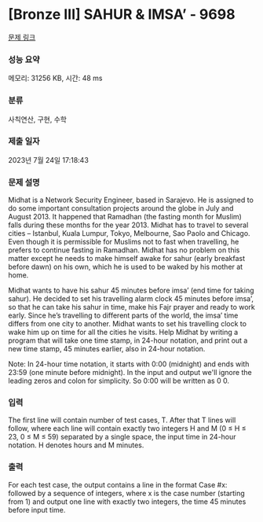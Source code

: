 # [Bronze III] SAHUR & IMSA’ - 9698 

[문제 링크](https://www.acmicpc.net/problem/9698) 

### 성능 요약

메모리: 31256 KB, 시간: 48 ms

### 분류

사칙연산, 구현, 수학

### 제출 일자

2023년 7월 24일 17:18:43

### 문제 설명

<p>Midhat is a Network Security Engineer, based in Sarajevo. He is assigned to do some important consultation projects around the globe in July and August 2013. It happened that Ramadhan (the fasting month for Muslim) falls during these months for the year 2013. Midhat has to travel to several cities – Istanbul, Kuala Lumpur, Tokyo, Melbourne, Sao Paolo and Chicago. Even though it is permissible for Muslims not to fast when travelling, he prefers to continue fasting in Ramadhan. Midhat has no problem on this matter except he needs to make himself awake for sahur (early breakfast before dawn) on his own, which he is used to be waked by his mother at home.</p>

<p>Midhat wants to have his sahur 45 minutes before imsa’ (end time for taking sahur). He decided to set his travelling alarm clock 45 minutes before imsa’, so that he can take his sahur in time, make his Fajr prayer and ready to work early. Since he’s travelling to different parts of the world, the imsa’ time differs from one city to another. Midhat wants to set his travelling clock to wake him up on time for all the cities he visits. Help Midhat by writing a program that will take one time stamp, in 24-hour notation, and print out a new time stamp, 45 minutes earlier, also in 24-hour notation.</p>

<p>Note: In 24-hour time notation, it starts with 0:00 (midnight) and ends with 23:59 (one minute before midnight). In the input and output we'll ignore the leading zeros and colon for simplicity. So 0:00 will be written as 0 0.</p>

### 입력 

 <p>The first line will contain number of test cases, T. After that T lines will follow, where each line will contain exactly two integers H and M (0 ≤ H ≤ 23, 0 ≤ M ≤ 59) separated by a single space, the input time in 24-hour notation. H denotes hours and M minutes.</p>

### 출력 

 <p>For each test case, the output contains a line in the format Case #x: followed by a sequence of integers, where x is the case number (starting from 1) and output one line with exactly two integers, the time 45 minutes before input time.</p>

